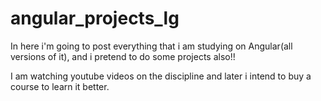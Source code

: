 

# angular_projects_lg

In here i'm going to post everything that i am studying on Angular(all versions of it), and i pretend to do some projects also!!

I am watching youtube videos on the discipline and later i intend to buy a course to learn it better.

